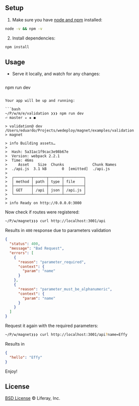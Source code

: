 ## Setup

1. Make sure you have [node and npm](https://nodejs.org/en/download/) installed:

  ```sh
node -v && npm -v
  ```

2. Install dependencies:

  ```sh
npm install
  ```

## Usage

* Serve it locally, and watch for any changes:

  ```
npm run dev
  ```

Your app will be up and running:

```bash
~/P/w/m/e/validation ❯❯❯ npm run dev                                                                                                           ⏎ master ✭ ✚ ◼

> validation@ dev /Users/eduardo/Projects/wedeploy/magnet/examples/validation
> magnet

> info Building assets…
>
>  Hash: 5a31ac1f9cac3e98b67e
>  Version: webpack 2.2.1
>  Time: 46ms
>     Asset    Size  Chunks             Chunk Names
>  ./api.js  3.1 kB       0  [emitted]  ./api.js
>
>  ┌────────┬──────┬──────┬─────────┐
>  │ method │ path │ type │ file    │
>  ├────────┼──────┼──────┼─────────┤
>  │ GET    │ /api │ json │ /api.js │
>  └────────┴──────┴──────┴─────────┘
>
> info Ready on http://0.0.0.0:3000
```

Now check if routes were registered:

```bash
~/P/w/magnet❯❯❯ curl http://localhost:3001/api
```

Results in `400` response due to parameters validation

```json
{
  "status": 400,
  "message": "Bad Request",
  "errors": [
    {
      "reason": "parameter_required",
      "context": {
        "param": "name"
      }
    },
    {
      "reason": "parameter_must_be_alphanumeric",
      "context": {
        "param": "name"
      }
    }
  ]
}
```

Request it again with the required parameters:

```bash
~/P/w/magnet❯❯❯ curl http://localhost:3001/api?name=Effy
```

Results in

```json
{
  "hello": "Effy"
}
```

Enjoy!

## License

[BSD License](https://github.com/wedeploy/magnet/blob/master/LICENSE.md) © Liferay, Inc.
